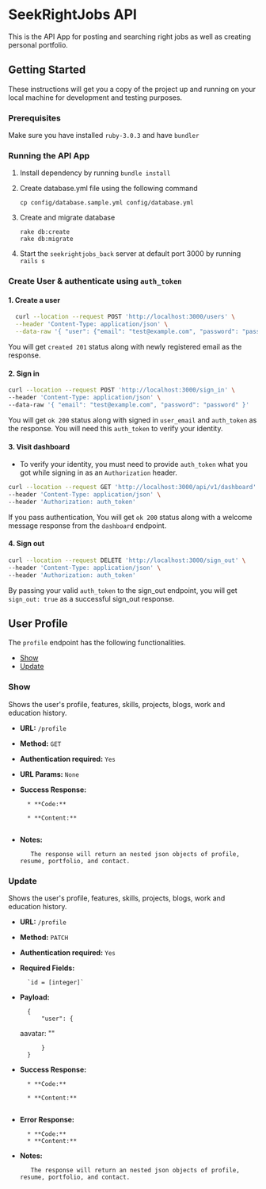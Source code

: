 # SeekRightJobs API

This is the API App for posting and searching right jobs as well as creating personal portfolio.

## Getting Started

These instructions will get you a copy of the project up and running on your local machine for development and testing purposes.

### Prerequisites

Make sure you have installed `ruby-3.0.3` and have `bundler`

### Running the API App
1. Install dependency by running `bundle install`

2. Create database.yml file using the following command
    ```
    cp config/database.sample.yml config/database.yml
    ```
3. Create and migrate database
   ```
   rake db:create
   rake db:migrate
   ```

4. Start the `seekrightjobs_back` server at default port 3000 by running `rails s`

### Create User & authenticate using `auth_token`
#### 1. Create a user
```bash
  curl --location --request POST 'http://localhost:3000/users' \
  --header 'Content-Type: application/json' \
  --data-raw '{ "user": {"email": "test@example.com", "password": "password", "password_confirmation": "password"}}'
```
You will get `created 201` status along with newly registered email as the response.

#### 2. Sign in
```bash
curl --location --request POST 'http://localhost:3000/sign_in' \
--header 'Content-Type: application/json' \
--data-raw '{ "email": "test@example.com", "password": "password" }'
```
You will get `ok 200` status along with signed in `user_email` and `auth_token` as the response. You will need this `auth_token` to verify your identity.

#### 3. Visit dashboard
 - To verify your identity, you must need to provide `auth_token` what you got while signing in as an `Authorization` header. 
```bash
curl --location --request GET 'http://localhost:3000/api/v1/dashboard' \
--header 'Content-Type: application/json' \
--header 'Authorization: auth_token'
```
If you pass authentication, You will get `ok 200` status along with a welcome message response from the `dashboard` endpoint.

#### 4. Sign out
````bash
curl --location --request DELETE 'http://localhost:3000/sign_out' \
--header 'Content-Type: application/json' \
--header 'Authorization: auth_token'
````
By passing your valid `auth_token` to the sign_out endpoint, you will get `sign_out: true` as a successful sign_out response.

## User Profile

The `profile` endpoint has the following functionalities.

* [Show](#show)
* [Update](#update)

### Show

Shows the user's profile, features, skills, projects, blogs, work and education history.

* **URL:** `/profile`

* **Method:** `GET`
  
* **Authentication required:** `Yes`

* **URL Params:** `None`

* **Success Response:**
   
        * **Code:**
      
        * **Content:**
   
```json

```

* **Notes:**

         The response will return an nested json objects of profile, resume, portfolio, and contact. 

### Update

Shows the user's profile, features, skills, projects, blogs, work and education history.

* **URL:** `/profile`

* **Method:** `PATCH`

* **Authentication required:** `Yes`

* **Required Fields:**

        `id = [integer]`

* **Payload:**

        {
            "user": {
  aavatar: ""
                
            }
        }

* **Success Response:**

        * **Code:**

        * **Content:**

```json

```

* **Error Response:**

        * **Code:**
        * **Content:**
    

* **Notes:**

         The response will return an nested json objects of profile, resume, portfolio, and contact. 

